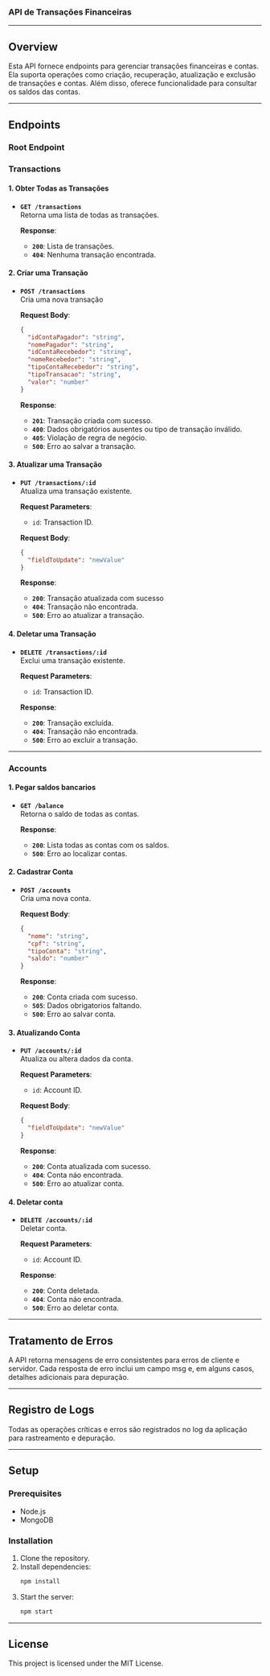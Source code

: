 ### API de Transações Financeiras

---

## Overview
Esta API fornece endpoints para gerenciar transações financeiras e contas. Ela suporta operações como criação, recuperação, atualização e exclusão de transações e contas. Além disso, oferece funcionalidade para consultar os saldos das contas.

---

## Endpoints

### Root Endpoint

### Transactions

#### 1. **Obter Todas as Transações**
- **`GET /transactions`**  
    Retorna uma lista de todas as transações.

  **Response**:  
  - **`200`**: Lista de transações.  
  - **`404`**: Nenhuma transação encontrada.   

#### 2. **Criar uma Transação**
- **`POST /transactions`**  
  Cria uma nova transação 

  **Request Body**:  
  ```json
  {
    "idContaPagador": "string",
    "nomePagador": "string",
    "idContaRecebedor": "string",
    "nomeRecebedor": "string",
    "tipoContaRecebedor": "string",
    "tipoTransacao": "string",
    "valor": "number"
  }
  ```

  **Response**:  
  - **`201`**: Transação criada com sucesso.  
  - **`400`**: Dados obrigatórios ausentes ou tipo de transação inválido.  
  - **`405`**: Violação de regra de negócio.  
  - **`500`**: Erro ao salvar a transação.

#### 3. **Atualizar uma Transação**
- **`PUT /transactions/:id`**  
  Atualiza uma transação existente.  

  **Request Parameters**:  
  - `id`: Transaction ID.  

  **Request Body**:  
  ```json
  {
    "fieldToUpdate": "newValue"
  }
  ```

  **Response**:  
  - **`200`**: Transação atualizada com sucesso 
  - **`404`**: Transação não encontrada. 
  - **`500`**: Erro ao atualizar a transação.  

#### 4. **Deletar uma Transação**
- **`DELETE /transactions/:id`**  
  Exclui uma transação existente. 

  **Request Parameters**:  
  - `id`: Transaction ID.  

  **Response**:  
  - **`200`**: Transação excluída.  
  - **`404`**: Transação não encontrada.  
  - **`500`**:  Erro ao excluir a transação. 

---

### Accounts

#### 1. **Pegar saldos bancarios**
- **`GET /balance`**  
  Retorna o saldo de todas as contas.  

  **Response**:  
  - **`200`**: Lista todas as contas com os saldos.  
  - **`500`**: Erro ao localizar contas.  

#### 2. **Cadastrar Conta**
- **`POST /accounts`**  
  Cria uma nova conta.  

  **Request Body**:  
  ```json
  {
    "nome": "string",
    "cpf": "string",
    "tipoConta": "string",
    "saldo": "number"
  }
  ```

  **Response**:  
  - **`200`**: Conta criada com sucesso.  
  - **`505`**: Dados obrigatorios faltando.  
  - **`500`**: Erro ao salvar conta.  

#### 3. **Atualizando Conta**
- **`PUT /accounts/:id`**  
  Atualiza ou altera dados da conta.  

  **Request Parameters**:  
  - `id`: Account ID.  

  **Request Body**:  
  ```json
  {
    "fieldToUpdate": "newValue"
  }
  ```

  **Response**:  
  - **`200`**: Conta atualizada com sucesso.  
  - **`404`**: Conta náo encontrada.  
  - **`500`**: Erro ao atualizar conta.  

#### 4. **Deletar conta**
- **`DELETE /accounts/:id`**  
  Deletar conta.  

  **Request Parameters**:  
  - `id`: Account ID.  

  **Response**:  
  - **`200`**: Conta deletada.  
  - **`404`**: Conta náo encontrada.  
  - **`500`**: Erro ao deletar conta.  

---

## Tratamento de Erros

A API retorna mensagens de erro consistentes para erros de cliente e servidor. Cada resposta de erro inclui um campo msg e, em alguns casos, detalhes adicionais para depuração.

---

## Registro de Logs

Todas as operações críticas e erros são registrados no log da aplicação para rastreamento e depuração.

---

## Setup
### Prerequisites
- Node.js
- MongoDB

### Installation
1. Clone the repository.  
2. Install dependencies:  
   ```bash
   npm install
   ```
3. Start the server:  
   ```bash
   npm start
   ```

---

## License
This project is licensed under the MIT License.